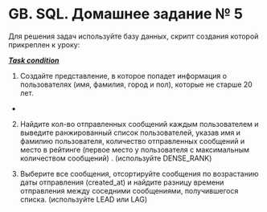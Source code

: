 # GB. SQL. Домашнее задание № 5

Для решения задач используйте базу данных, скрипт создания которой прикреплен к уроку: 

__*[Task condition](https://gbcdn.mrgcdn.ru/uploads/asset/5306131/attachment/2802bcfdcbbadc07a002e75ba5c979d7.sql)*__

1. Создайте представление, в которое попадет информация о  пользователях (имя, фамилия, город и пол), которые не старше 20 лет.

+


2. Найдите кол-во  отправленных сообщений каждым пользователем и  выведите ранжированный список пользователей, указав имя и фамилию пользователя, количество отправленных сообщений и место в рейтинге (первое место у пользователя с максимальным количеством сообщений) . (используйте DENSE_RANK)


3. Выберите все сообщения, отсортируйте сообщения по возрастанию даты отправления (created_at) и найдите разницу времени отправления между соседними сообщениями, получившегося списка. (используйте LEAD или LAG)














